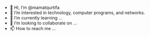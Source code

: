 - 👋 Hi, I’m @mamatqurtifa
- 👀 I’m interested in technology, computer programs, and networks. 
- 🌱 I’m currently learning ...
- 💞️ I’m looking to collaborate on ...
- 📫 How to reach me ...

<!---
mamatqurtifa/mamatqurtifa is a ✨ special ✨ repository because its `README.md` (this file) appears on your GitHub profile.
You can click the Preview link to take a look at your changes.
--->
